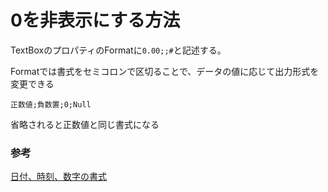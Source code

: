# 0を非表示にする方法

TextBoxのプロパティのFormatに`0.00;;#`と記述する。

Formatでは書式をセミコロンで区切ることで、データの値に応じて出力形式を変更できる

`正数値;負数置;0;Null`

省略されると正数値と同じ書式になる

### 参考

[日付、時刻、数字の書式](https://docs.grapecity.com/help/activereports-9/DateTimeandNumberFormatting.html)